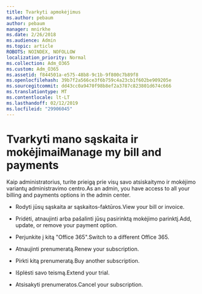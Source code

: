 ```yaml
---
title: Tvarkyti apmokėjimus
ms.author: pebaum
author: pebaum
manager: mnirkhe
ms.date: 2/26/2018
ms.audience: Admin
ms.topic: article
ROBOTS: NOINDEX, NOFOLLOW
localization_priority: Normal
ms.collection: Adm_O365
ms.custom: Adm_O365
ms.assetid: f844501a-e575-48b8-9c1b-9f800c7b89f8
ms.openlocfilehash: 39b7f2a566ce3f6b759c4a23cb1f602be909205e
ms.sourcegitcommit: dd43cc0a9470f98b8ef2a3787c823801d674c666
ms.translationtype: MT
ms.contentlocale: lt-LT
ms.lasthandoff: 02/12/2019
ms.locfileid: "29906045"
---
```

# <a name="manage-my-bill-and-payments"></a><span data-ttu-id="79b4c-102">Tvarkyti mano sąskaita ir mokėjimai</span><span class="sxs-lookup"><span data-stu-id="79b4c-102">Manage my bill and payments</span></span>

<span data-ttu-id="79b4c-103">Kaip administratorius, turite prieigą prie visų savo atsiskaitymo ir mokėjimo variantų administravimo centro.</span><span class="sxs-lookup"><span data-stu-id="79b4c-103">As an admin, you have access to all your billing and payments options in the admin center.</span></span>
  
- <span data-ttu-id="79b4c-104">Rodyti jūsų sąskaita ar sąskaitos-faktūros.</span><span class="sxs-lookup"><span data-stu-id="79b4c-104">View your bill or invoice.</span></span>
    
- <span data-ttu-id="79b4c-105">Pridėti, atnaujinti arba pašalinti jūsų pasirinktą mokėjimo parinktį.</span><span class="sxs-lookup"><span data-stu-id="79b4c-105">Add, update, or remove your payment option.</span></span>
    
- <span data-ttu-id="79b4c-106">Perjunkite į kitą "Office 365".</span><span class="sxs-lookup"><span data-stu-id="79b4c-106">Switch to a different Office 365.</span></span>
    
- <span data-ttu-id="79b4c-107">Atnaujinti prenumeratą.</span><span class="sxs-lookup"><span data-stu-id="79b4c-107">Renew your subscription.</span></span>
    
- <span data-ttu-id="79b4c-108">Pirkti kitą prenumeratą.</span><span class="sxs-lookup"><span data-stu-id="79b4c-108">Buy another subscription.</span></span>
    
- <span data-ttu-id="79b4c-109">Išplėsti savo teismą.</span><span class="sxs-lookup"><span data-stu-id="79b4c-109">Extend your trial.</span></span>
    
- <span data-ttu-id="79b4c-110">Atsisakyti prenumeratos.</span><span class="sxs-lookup"><span data-stu-id="79b4c-110">Cancel your subscription.</span></span>
    

